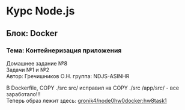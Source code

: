 # Курс Node.js  
## Блок: Docker   
### Тема: Контейнеризация приложения
Домашнее задание №8  
Задачи №1 и №2  
Автор: Гречишников О.Н. группа: NDJS-ASINHR    

В Dockerfile, COPY ./src src/ исправил на COPY ./src /app/src/ - все заработало!!!  
Теперь образ лежит здесь: [gronik4/node0hw0docker:hw8task1](https://hub.docker.com/layers/gronik4/node0hw0docker/hw8task1/images/sha256-9e694f7d0d66638b300a68466d09cc11ea9dc1313db16de4d7c6d84f48001b8d)

